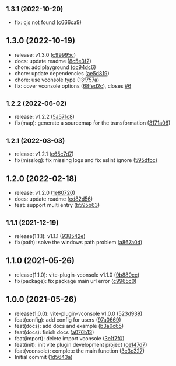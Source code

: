 ## <small>1.3.1 (2022-10-20)</small>

* fix: cjs not found ([c666ca9](https://github.com/vadxq/vite-plugin-vconsole/commit/c666ca9))



## 1.3.0 (2022-10-19)

* release: v1.3.0 ([c99995c](https://github.com/vadxq/vite-plugin-vconsole/commit/c99995c))
* docs: update readme ([8c5e3f2](https://github.com/vadxq/vite-plugin-vconsole/commit/8c5e3f2))
* chore: add playground ([dc94dc6](https://github.com/vadxq/vite-plugin-vconsole/commit/dc94dc6))
* chore: update dependencies ([ae5d819](https://github.com/vadxq/vite-plugin-vconsole/commit/ae5d819))
* chore: use vconsole type ([13f757a](https://github.com/vadxq/vite-plugin-vconsole/commit/13f757a))
* fix: cover vconsole options ([68fed2c](https://github.com/vadxq/vite-plugin-vconsole/commit/68fed2c)), closes [#6](https://github.com/vadxq/vite-plugin-vconsole/issues/6)



## <small>1.2.2 (2022-06-02)</small>

* release: v1.2.2 ([5a571c8](https://github.com/vadxq/vite-plugin-vconsole/commit/5a571c8))
* fix(map): generate a sourcemap for the transformation ([3171a06](https://github.com/vadxq/vite-plugin-vconsole/commit/3171a06))



## <small>1.2.1 (2022-03-03)</small>

* release: v1.2.1 ([e65c7d7](https://github.com/vadxq/vite-plugin-vconsole/commit/e65c7d7))
* fix(misslog): fix missing logs and fix eslint ignore ([595dfbc](https://github.com/vadxq/vite-plugin-vconsole/commit/595dfbc))



## 1.2.0 (2022-02-18)

* release: v1.2.0 ([1e80720](https://github.com/vadxq/vite-plugin-vconsole/commit/1e80720))
* docs: update readme ([ed82d56](https://github.com/vadxq/vite-plugin-vconsole/commit/ed82d56))
* feat: support multi entry ([b595b63](https://github.com/vadxq/vite-plugin-vconsole/commit/b595b63))



## <small>1.1.1 (2021-12-19)</small>

* release(1.1.1): v1.1.1 ([938542e](https://github.com/vadxq/vite-plugin-vconsole/commit/938542e))
* fix(path): solve the windows path problem ([a867a0d](https://github.com/vadxq/vite-plugin-vconsole/commit/a867a0d))



## 1.1.0 (2021-05-26)

* release(1.1.0): vite-plugin-vconsole v1.1.0 ([9b880cc](https://github.com/vadxq/vite-plugin-vconsole/commit/9b880cc))
* fix(package): fix package main url error ([c9965c0](https://github.com/vadxq/vite-plugin-vconsole/commit/c9965c0))



## 1.0.0 (2021-05-26)

* release(1.0.0): vite-plugin-vconsole v1.0.0 ([523d939](https://github.com/vadxq/vite-plugin-vconsole/commit/523d939))
* feat(config): add config for users ([97a0669](https://github.com/vadxq/vite-plugin-vconsole/commit/97a0669))
* feat(docs): add docs and example ([b3a0c65](https://github.com/vadxq/vite-plugin-vconsole/commit/b3a0c65))
* feat(docs): finish docs ([a076b13](https://github.com/vadxq/vite-plugin-vconsole/commit/a076b13))
* feat(import): delete import vconsole ([3e1f7f0](https://github.com/vadxq/vite-plugin-vconsole/commit/3e1f7f0))
* feat(init): init vite plugin development project ([ce147d7](https://github.com/vadxq/vite-plugin-vconsole/commit/ce147d7))
* feat(vconsole): complete the main function ([3c3c327](https://github.com/vadxq/vite-plugin-vconsole/commit/3c3c327))
* Initial commit ([1d5643a](https://github.com/vadxq/vite-plugin-vconsole/commit/1d5643a))



